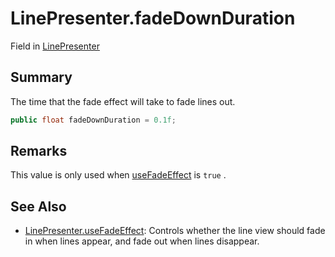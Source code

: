 # LinePresenter.fadeDownDuration

Field in [LinePresenter](/docs/api/csharp/yarn.unity.linepresenter.md)

## Summary


The time that the fade effect will take to fade lines out.


```csharp
public float fadeDownDuration = 0.1f;
```

## Remarks

This value is only used when  [useFadeEffect](yarn.unity.linepresenter.usefadeeffect.md)  is
`true` .

## See Also

* [LinePresenter.useFadeEffect](/docs/api/csharp/yarn.unity.linepresenter.usefadeeffect.md): Controls whether the line view should fade in when lines appear, and fade out when lines disappear.

